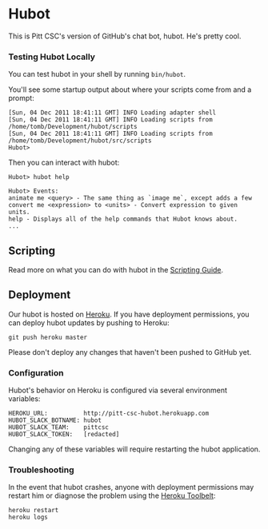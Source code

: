 # Hubot

This is Pitt CSC's version of GitHub's chat bot, hubot. He's pretty cool.


### Testing Hubot Locally

You can test hubot in your shell by running `bin/hubot`.

You'll see some startup output about where your scripts come from and a
prompt:

    [Sun, 04 Dec 2011 18:41:11 GMT] INFO Loading adapter shell
    [Sun, 04 Dec 2011 18:41:11 GMT] INFO Loading scripts from /home/tomb/Development/hubot/scripts
    [Sun, 04 Dec 2011 18:41:11 GMT] INFO Loading scripts from /home/tomb/Development/hubot/src/scripts
    Hubot>

Then you can interact with hubot:

    Hubot> hubot help

    Hubot> Events:
    animate me <query> - The same thing as `image me`, except adds a few
    convert me <expression> to <units> - Convert expression to given units.
    help - Displays all of the help commands that Hubot knows about.
    ...


## Scripting

Read more on what you can do with hubot in the [Scripting Guide](https://github.com/github/hubot/blob/master/docs/scripting.md).

## Deployment

Our hubot is hosted on [Heroku](https://heroku.com). If you have deployment permissions, you can deploy hubot updates by pushing to Heroku:

    git push heroku master

Please don't deploy any changes that haven't been pushed to GitHub yet.

### Configuration

Hubot's behavior on Heroku is configured via several environment variables:

    HEROKU_URL:          http://pitt-csc-hubot.herokuapp.com
    HUBOT_SLACK_BOTNAME: hubot
    HUBOT_SLACK_TEAM:    pittcsc
    HUBOT_SLACK_TOKEN:   [redacted]

Changing any of these variables will require restarting the hubot application.

### Troubleshooting

In the event that hubot crashes, anyone with deployment permissions may restart him or diagnose the problem using the [Heroku Toolbelt](https://toolbelt.heroku.com/):

    heroku restart
    heroku logs
